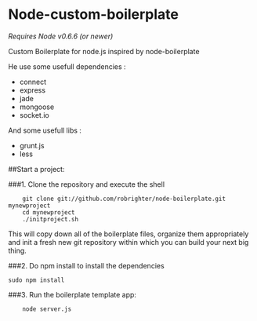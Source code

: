 Node-custom-boilerplate
=======================
*Requires Node v0.6.6 (or newer)*


Custom Boilerplate for node.js inspired by node-boilerplate

He use some usefull dependencies :
  - connect
  - express
  - jade
  - mongoose
  - socket.io

And some usefull libs :
  - grunt.js
  - less


##Start a project:

###1. Clone the repository and execute the shell

		git clone git://github.com/robrighter/node-boilerplate.git mynewproject
		cd mynewproject
		./initproject.sh

This will copy down all of the boilerplate files, organize them appropriately and init a fresh new git repository within which you can build your next big thing.

###2. Do npm install to install the dependencies

    sudo npm install

###3. Run the boilerplate template app:

		node server.js

